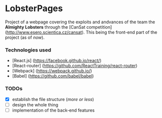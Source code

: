 # LobsterPages
Project of a webpage covering the exploits and andvances of the team the **Almighty Lobsters** through the [CanSat competition] (http://www.esero.scientica.cz/cansat).
This being the front-end part of the project (as of *now*).

### Technologies used
* [React.js] (https://facebook.github.io/react/)
* [React-router] (https://github.com/ReactTraining/react-router)
* [Webpack] (https://webpack.github.io/)
* [Babel] (https://github.com/babel/babel)

### TODOs
 - [x] establish the file structure (*more or less*)
 - [ ] design the whole thing
 - [ ] implementation of the back-end features